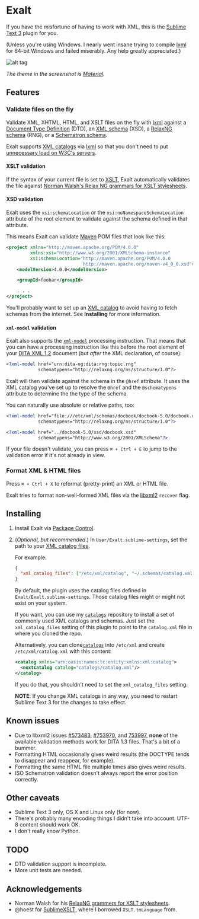 Exalt
=====

If you have the misfortune of having to work with XML, this is the
[Sublime Text 3][st3] plugin for you.

(Unless you're using Windows. I nearly went insane trying to compile
[lxml][lxml] for 64-bit Windows and failed miserably. Any help greatly
appreciated.)

![alt tag](https://dl.dropboxusercontent.com/u/83562/exalt.png)

*The theme in the screenshot is [Material][material].*

## Features

### Validate files on the fly

Validate XML, XHTML, HTML, and XSLT files on the fly with [lxml][lxml]
against a [Document Type Definition][dtd] (DTD), an [XML schema][xsd]
(XSD), a [RelaxNG schema][rng] (RNG), or a [Schematron schema][schematron].

Exalt supports [XML catalogs][xml-catalog] via [lxml][lxml] so that you
don't need to put [unnecessary load on W3C's servers][w3c-dtd].

#### XSLT validation

If the syntax of your current file is set to [XSLT][xslt], Exalt automatically
validates the file against
[Norman Walsh's Relax NG grammars for XSLT stylesheets][ndw].

#### XSD validation

Exalt uses the `xsi:schemaLocation` or the `xsi:noNamespaceSchemaLocation`
attribute of the root element to validate against the schema defined in that
attribute.

This means Exalt can validate [Maven][maven] POM files that look like this:

```xml
<project xmlns="http://maven.apache.org/POM/4.0.0"
         xmlns:xsi="http://www.w3.org/2001/XMLSchema-instance"
         xsi:schemaLocation="http://maven.apache.org/POM/4.0.0
                             http://maven.apache.org/maven-v4_0_0.xsd">
    <modelVersion>4.0.0</modelVersion>

    <groupId>foobar</groupId>

    . . .
</project>
```

You'll probably want to set up an [XML catalog][xml-catalog] to avoid having to
fetch schemas from the internet. See **Installing** for more information.

#### `xml-model` validation

Exalt also supports the [`xml-model`][xml-model] processing instruction. That
means that you can have a processing instruction like this before the root
element of your [DITA XML 1.2][dita] document (but *after* the XML declaration,
of course):

```xml
<?xml-model href="urn:dita-ng:dita:rng:topic.rng"
            schematypens="http://relaxng.org/ns/structure/1.0"?>
```

Exalt will then validate against the schema in the `@href` attribute. It
uses the XML catalog you've set up to resolve the `@href` and the
`@schematypens` attribute to determine the the type of the schema.

You can naturally use absolute or relative paths, too:

```xml
<?xml-model href="file:///etc/xml/schemas/docbook/docbook-5.0/docbook.rng"
            schematypens="http://relaxng.org/ns/structure/1.0"?>

<?xml-model href="../docbook-5.0/xsd/docbook.xsd"
            schematypens="http://www.w3.org/2001/XMLSchema"?>
```

If your file doesn't validate, you can press `⌘ + Ctrl + E` to jump to the
validation error if it's not already in view.

### Format XML & HTML files

Press `⌘ + Ctrl + X` to reformat (pretty-print) an XML or HTML file.

Exalt tries to format non-well-formed XML files via the [libxml2][libxml2]
`recover` flag.

## Installing

1. Install Exalt via [Package Control][package-control].
2. (*Optional, but recommended*.) In `User/Exalt.sublime-settings`, set the
   path to your [XML catalog files][xml-catalog].

    For example:

    ```json
    {
      "xml_catalog_files": ["/etc/xml/catalog", "~/.schemas/catalog.xml"]
    }
    ```

    By default, the plugin uses the catalog files defined in
    `Exalt/Exalt.sublime-settings`. Those catalog files might or might not
    exist on your system.

    If you want, you can use my [`catalogs`][catalogs] repository
    to install a set of commonly used XML catalogs and schemas. Just set the
    `xml_catalog_files` setting of this plugin to point to the `catalog.xml`
    file in where you cloned the repo.

    Alternatively, you can clone[`catalogs`][catalogs] into
    `/etc/xml` and create `/etc/xml/catalog.xml` with this content:

    ```xml
    <catalog xmlns="urn:oasis:names:tc:entity:xmlns:xml:catalog">
      <nextCatalog catalog="catalogs/catalog.xml"/>
    </catalog>
    ```
    
    If you do that, you shouldn't need to set the `xml_catalog_files` setting.
    
    **NOTE**: If you change XML catalogs in any way, you need to restart
    Sublime Text 3 for the changes to take effect.

## Known issues

- Due to libxml2 issues [#573483][libxml2-#573483], [#753970][libxml2-#753970],
  and [753997][libxml2-#753997], **none** of the available validation methods
  work for DITA 1.3 files. That's a bit of a bummer.
- Formatting HTML occasionally gives weird results (the DOCTYPE tends to
  disappear and reappear, for example).
- Formatting the same HTML file multiple times also gives weird results.
- ISO Schematron validation doesn't always report the error position correctly.

## Other caveats

- Sublime Text 3 only, OS X and Linux only (for now).
- There's probably many encoding things I didn't take into account. UTF-8
  content should work OK.
- I don't really know Python.

## TODO

- DTD validation support is incomplete.
- More unit tests are needed.

## Acknowledgements
- Norman Walsh for his [RelaxNG grammers for XSLT stylesheets][ndw].
- @hoest for [SublimeXSLT][sublimexslt], where I borrowed `XSLT.tmLanguage`
  from.

[dita]: https://en.wikipedia.org/wiki/Darwin_Information_Typing_Architecture
[dtd]: https://en.wikipedia.org/wiki/Document_type_definition
[libxml2]: http://xmlsoft.org
[libxml2-#573483]: https://bugzilla.gnome.org/show_bug.cgi?id=573483
[libxml2-#753970]: https://bugzilla.gnome.org/show_bug.cgi?id=753970
[libxml2-#753997]: https://bugzilla.gnome.org/show_bug.cgi?id=753997
[lxml]: http://lxml.de
[catalogs]: https://github.com/eerohele/catalogs
[material]: https://github.com/equinusocio/material-theme
[maven]: https://maven.apache.org
[ndw]: https://github.com/ndw/xslt-relax-ng
[package-control]: https://packagecontrol.io
[py3]: https://www.python.org
[rng]: http://relaxng.org
[schematron]: http://schematron.com/
[st3]: http://www.sublimetext.com/3
[sublimexslt]: https://github.com/hoest/SublimeXSLT
[w3c-dtd]: http://www.w3.org/blog/systeam/2008/02/08/w3c_s_excessive_dtd_traffic/
[xml-catalog]: http://xmlsoft.org/catalog.html
[xml-model]: http://www.w3.org/TR/xml-model
[xsd]: http://www.w3.org/XML/Schema
[xslt]: http://www.w3.org/standards/xml/transformation
